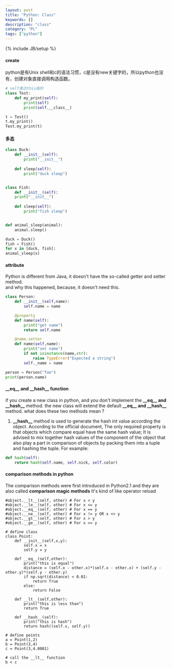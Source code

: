 ```yaml
---
layout: post
title: "Python: Class"
keywords: []
description: "class"
category: "PL"
tags: ["python"]
---
```

{% include JB/setup %}




#### create

python是有Unix shell和c的语法习惯，c是没有new关键字的，所以python也没有，创建对象直接调用构造函数。

```python
# self表示this指针
class Test:
    def my_print(self):
        print(self)
        print(self.__class__)

t = Test()
t.my_print()
Test.my_print(t)

```

#### 多态

```python
class Duck:
    def __init__(self):
	    print("__init__")
 
    def sleep(self):
        print("duck sleep")


class Fish:
    def __init__(self):
    print("__init__")
									        
    def sleep(self):
        print("fish sleep")


def animal_sleep(animal):
    animal.sleep()

duck = Duck()
fish = Fish()
for x in [duck, fish]:
animal_sleep(x)
```


#### attribute

Python is different from Java, it doesn't have the so-called getter and setter method. <br />
and why this happened, because, it doesn't need this.


```python
class Person:
    def __init__(self,name):
        self.name = name

    @property
    def name(self):
        print("get name")
        return self.name

    @name.setter
    def name(self,name):
        print("set name")
        if not isinstance(name,str):
            raise TypeError("Expected a string")
        self._name = name

person = Person("Tom")
print(person.name)
```


#### \_\_eq\_\_ and \_\_hash\_\_ function

if you create a new class in python, and you don't implement the **\_\_eq\_\_ and \_\_hash\_\_** method.
the new class will extend the default  **\_\_eq\_\_ and \_\_hash\_\_** method. what does these two methods
mean ?

1. **\_\_hash\_\_** method is used to generate the hash int value according the object.
According to the official document, The only required property is that objects which compare equal have the same hash value;
It is advised to mix together hash values of the component of the object that also play a part in comparison of objects by packing
them into a tuple and hashing the tuple. For example:

```python
def hash(self):
    return hash(self.name, self.nick, self.color)
```

#### comparison methods in python
The comparison methods were first introduced in Python2.1 and they are also called **comparison magic methods**
It's kind of like operator reload

```python3
#object.__lt__(self, other) # For x < y
#object.__le__(self, other) # For x <= y
#object.__eq__(self, other) # For x == y
#object.__ne__(self, other) # For x != y OR x <> y
#object.__gt__(self, other) # For x > y
#object.__ge__(self, other) # For x >= y

# define class
class Point:
    def __init__(self,x,y):
        self.x = x
        self.y = y
        
    def __eq__(self,other):
        print("this is equal")
        distance = (self.x - other.x)*(self.x - other.x) + (self.y - other.y)*(self.y - other.y)
        if np.sqrt(distance) < 0.01:
            return True
        else:
            return False
        
    def __lt__(self,other):
        print("this is less than")
        return True
        
    def __hash__(self):
        print("this is hash")
        return hash((self.x, self.y))

# define points
a = Point(1,2)
b = Point(3,4)
c = Point(3,4.0001)

# call the __lt__ function
b < c
```






